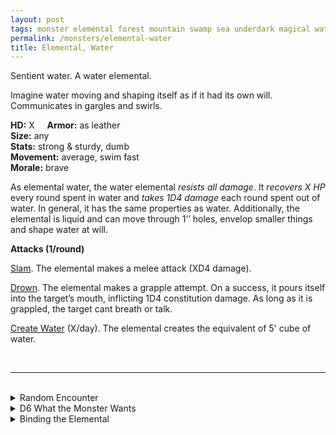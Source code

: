 ```yaml
---
layout: post
tags: monster elemental forest mountain swamp sea underdark magical water astral
permalink: /monsters/elemental-water
title: Elemental, Water
---
```


Sentient water. A water elemental.

Imagine water moving and shaping itself as if it had its own will. Communicates in gargles and swirls.

**HD:** X  &nbsp; &nbsp;  **Armor:** as leather <br>
**Size:** any <br>
**Stats:** strong & sturdy, dumb <br>
**Movement:** average, swim fast <br>
**Morale:** brave <br>

As elemental water, the water elemental *resists all damage*. It *recovers X HP* every round spent in water and *takes 1D4 damage* each round spent out of water. In general, it has the same properties as water. Additionally, the elemental is liquid and can move through 1’’ holes, envelop smaller things and shape water at will.

**Attacks (1/round)**

<ins>Slam</ins>. The elemental makes a melee attack (XD4 damage).

<ins>Drown</ins>. The elemental makes a grapple attempt. On a success, it pours itself into the target’s mouth, inflicting 1D4 constitution damage. As long as it is grappled, the target cant breath or talk.

<ins>Create Water</ins> (X/day). The elemental creates the equivalent of 5' cube of water.


<br>

---

<br> 

<details markdown="1">
<summary>Random Encounter</summary>

1. **Monster:** 1D4 water elementals.
1. **Lair:** Neverending jet of water. <br>	&nbsp; OR <br>	**Omen:** Humidity rises, droplets appear everywhere.
1. **Spoor:** Flooded area.
1. **Tracks:** Random wet things.
1. **Trace:** Constant rain.
1. **Trace:** A blue shard from a summoning crystal. 

</details>

<details markdown="1">
<summary>D6 What the Monster Wants </summary>

1. Submerge the area.
1. Protect a source of water.
1. Fight air.
1. Fight fire
1. Fight earth.
1. Return to water.

</details>

<details markdown="1">
<summary>Binding the Elemental</summary>
  
You gain a [Spell Dice](https://saltygoo.github.io/class/magic-user#spells), one Doom Point and ...

1. ... you are always wet.
1. ... water is against you. 
1. ... you need to rest in water. 
1. ... your skin is semi translucent.
1. ... you can squeeze in 1’ holes.
1. ... the spell word water. 

If you roll a catastrophe, the elemental is released.

</details>
